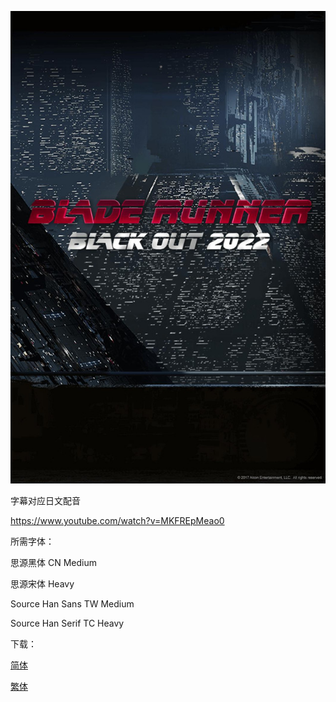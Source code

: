 ![](key_visual.jpg)

字幕对应日文配音

https://www.youtube.com/watch?v=MKFREpMeao0

所需字体：

思源黑体 CN Medium

思源宋体 Heavy

Source Han Sans TW Medium

Source Han Serif TC Heavy

下载：

[简体](https://github.com/tastysugar/SweetSub/raw/master/Blade%20Runner%20Black%20Out%202022/%5BSweetSub%5D%20Blade%20Runner%20Black%20Out%202022%20%5BWebRip%201920x1080%20HEVC-yuv420p10%20AACx2%20ASS%5D.chs.ass)

[繁体](https://raw.githubusercontent.com/tastysugar/SweetSub/master/Blade%20Runner%20Black%20Out%202022/%5BSweetSub%5D%20Blade%20Runner%20Black%20Out%202022%20%5BWebRip%201920x1080%20HEVC-yuv420p10%20AACx2%20ASS%5D.cht.ass)